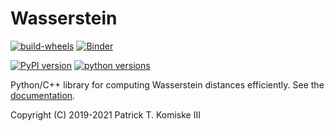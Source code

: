 # Wasserstein

[![build-wheels](https://github.com/thaler-lab/Wasserstein/actions/workflows/build-wheels.yml/badge.svg)](https://github.com/thaler-lab/Wasserstein/actions)
[![Binder](https://mybinder.org/badge_logo.svg)](https://mybinder.org/v2/gh/thaler-lab/Wasserstein/master)

[![PyPI version](https://badge.fury.io/py/Wasserstein.svg)](https://pypi.org/project/Wasserstein/)
[![python versions](https://img.shields.io/pypi/pyversions/Wasserstein)](https://pypi.org/project/Wasserstein/)

Python/C++ library for computing Wasserstein distances efficiently. See the [documentation](https://thaler-lab.github.io/Wasserstein/).

Copyright (C) 2019-2021 Patrick T. Komiske III
